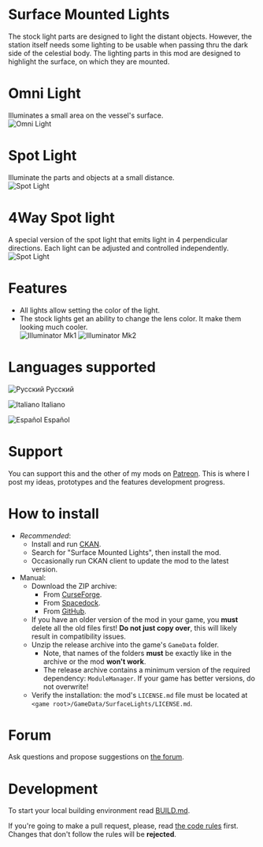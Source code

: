 # Surface Mounted Lights

The stock light parts are designed to light the distant objects. However, the station itself needs some lighting to be usable when passing thru the dark side of the celestial body. The lighting parts in this mod are designed to highlight the surface, on which they are mounted. 

# Omni Light

Illuminates a small area on the vessel's surface.  
![Omni Light](https://github.com/ihsoft/SurfaceLights/raw/WikiContent/WikiImages/OmniLight-demo.png)

# Spot Light
Illuminate the parts and objects at a small distance.  
![Spot Light](https://github.com/ihsoft/SurfaceLights/raw/WikiContent/WikiImages/SpotLight-demo.png)

# 4Way Spot light
A special version of the spot light that emits light in 4 perpendicular directions. Each light can be adjusted and controlled independently.  
![Spot Light](https://github.com/ihsoft/SurfaceLights/raw/WikiContent/WikiImages/4WaySpotLight-demo.png)

# Features

* All lights allow setting the color of the light.
* The stock lights get an ability to change the lens color. It make them looking much cooler.  
![Illuminator Mk1](https://github.com/ihsoft/SurfaceLights/raw/WikiContent/WikiImages/Mk1-lens-demo.png) ![Illuminator Mk2](https://github.com/ihsoft/SurfaceLights/raw/master/WikiImages/Mk2-lens-demo.png)

# Languages supported

![Русский](https://github.com/ihsoft/SurfaceLights/raw/WikiContent/WikiImages/Russian-small-flag.png) Русский

![Italiano](https://github.com/ihsoft/SurfaceLights/raw/WikiContent/WikiImages/Italian-small-flag.png) Italiano

![Español](https://github.com/ihsoft/SurfaceLights/raw/WikiContent/WikiImages/Spanish-small-flag.png) Español

# Support

You can support this and the other of my mods on [Patreon](https://www.patreon.com/ihsoft). This is where I post my ideas, prototypes and the features development progress.

# How to install

* _Recommended_:
    * Install and run [CKAN](https://github.com/KSP-CKAN/CKAN/releases).
    * Search for "Surface Mounted Lights", then install the mod.
    * Occasionally run CKAN client to update the mod to the latest version.
* Manual:
    * Download the ZIP archive:
        * From [CurseForge](https://kerbal.curseforge.com/projects/surface-mounted-stock-alike-lights-for-self/files).
        * From [Spacedock](https://spacedock.info/mod/1911/Surface%20Mounted%20Lights).
        * From [GitHub](https://github.com/ihsoft/SurfaceLights/releases).
     * If you have an older version of the mod in your game, you __must__ delete all the old files first! __Do not just copy over__, this will likely result in compatibility issues.
     * Unzip the release archive into the game's `GameData` folder.
        * Note, that names of the folders __must__ be exactly like in the archive or the mod __won't work__.
		* The release archive contains a minimum version of the required dependency: `ModuleManager`. If your game has better versions, do not overwrite!
    * Verify the installation: the mod's `LICENSE.md` file must be located at `<game root>/GameData/SurfaceLights/LICENSE.md`.

# Forum

Ask questions and propose suggestions on
[the forum](https://forum.kerbalspaceprogram.com/index.php?/topic/139724-16-surface-mounted-lights-v110/).

# Development

To start your local building environment read [BUILD.md](https://github.com/ihsoft/SurfaceLights/blob/master/BUILD.md).

If you're going to make a pull request, please, read [the code rules](https://github.com/ihsoft/SurfaceLights/blob/master/Source/README.md) first.
Changes that don't follow the rules will be **rejected**.
